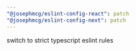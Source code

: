 ```yaml
---
"@josephmcg/eslint-config-react": patch
"@josephmcg/eslint-config-next": patch
---
```


switch to strict typescript eslint rules
